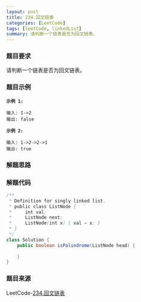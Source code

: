 ```yaml
---
layout: post
title: 234.回文链表
categories: [LeetCode]
tags: [leetCode, linkedList]
summary: 请判断一个链表是否为回文链表。
---
```


### 题目要求
请判断一个链表是否为回文链表。

### 题目示例
**`示例 1:`**
```
输入: 1->2
输出: false
```

**`示例 2:`**
```
输入: 1->2->2->1
输出: true
```

### 解题思路


### 解题代码
```java
/**
 * Definition for singly-linked list.
 * public class ListNode {
 *     int val;
 *     ListNode next;
 *     ListNode(int x) { val = x; }
 * }
 */
class Solution {
    public boolean isPalindrome(ListNode head) {
        
    }
}
```

### 题目来源
LeetCode-[234.回文链表](https://leetcode-cn.com/problems/palindrome-linked-list/)
